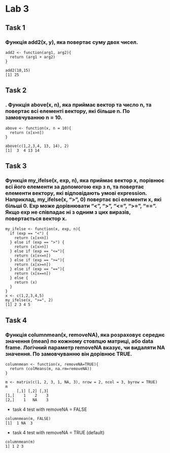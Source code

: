 <!-- Лабораторна робота № 3
В лабораторній роботі необхідно написати наступні функції на мові R та вивести
результат роботи цих функцій на довільних даних:
1. Функція add2(x, y), яка повертає суму двох чисел.
2. Функція above(x, n), яка приймає вектор та число n, та повертає всі
елементі вектору, які більше n. По замовчуванню n = 10.
3. Функція my_ifelse(x, exp, n), яка приймає вектор x, порівнює всі його
елементи за допомогою exp з n, та повертає елементи вектору, які
відповідають умові expression. Наприклад, my_ifelse(x, “>”, 0) повертає всі
елементи x, які більші 0. Exp може дорівнювати “<”, “>”, “<=”, “>=”, “==”.
Якщо exp не співпадає ні з одним з цих виразів, повертається вектор x.
4. Функція columnmean(x, removeNA), яка розраховує середнє значення
(mean) по кожному стовпцю матриці, або data frame. Логічний параметр
removeNA вказує, чи видаляти NA значення. По замовчуванню він
дорівнює TRUE. -->
# Lab 3
## Task 1
###  Функція add2(x, y), яка повертає суму двох чисел.
```{r}
add2 <- function(arg1, arg2){
  return (arg1 + arg2)
}

add2(10,15)
[1] 25
```

## Task 2
###  . Функція above(x, n), яка приймає вектор та число n, та повертає всі елементі вектору, які більше n. По замовчуванню n = 10.
```{r}
above <- function(x, n = 10){
  return (x[x>n])
}

above(c(1,2,3,4, 13, 14), 2)
[1]  3  4 13 14
```

## Task 3
###  Функція my_ifelse(x, exp, n), яка приймає вектор x, порівнює всі його елементи за допомогою exp з n, та повертає елементи вектору, які відповідають умові expression. Наприклад, my_ifelse(x, “>”, 0) повертає всі елементи x, які більші 0. Exp може дорівнювати “<”, “>”, “<=”, “>=”, “==”. Якщо exp не співпадає ні з одним з цих виразів, повертається вектор x. 
```{r}
my_ifelse <- function(x, exp, n){
  if (exp == "<") {
    return (x[x<n])
  } else if (exp == ">") {
    return (x[x>n])
  } else if (exp == "<="){
    return (x[x<=n])
  } else if (exp == ">="){
    return (x[x>=n])
  } else if (exp == "=="){
    return (x[x==n])
  } else {
    return (x) 
  }
}
x <- c(1,2,3,4,5)
my_ifelse(x, ">=", 2)
[1] 2 3 4 5
```

## Task 4
### Функція columnmean(x, removeNA), яка розраховує середнє значення (mean) по кожному стовпцю матриці, або data frame. Логічний параметр removeNA вказує, чи видаляти NA значення. По замовчуванню він дорівнює TRUE. 
```{r}
columnmean <- function(x, removeNA=TRUE){
  return (colMeans(m, na.rm=removeNA))
}

m <- matrix(c(1, 2, 3, 1, NA, 3), nrow = 2, ncol = 3, byrow = TRUE)
m
     [,1] [,2] [,3]
[1,]    1    2    3
[2,]    1   NA    3
```


*  task 4 test with removeNA = FALSE
```{r}
columnmean(m, FALSE)
[1]  1 NA  3
```

* task 4 test with removeNA = TRUE (default)
```{r}
columnmean(m)
1] 1 2 3
```
